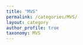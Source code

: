 ```yaml
---
title: "MVS"
permalink: /categories/MVS/
layout: category
author_profile: true
taxonomy: MVS
---
```

